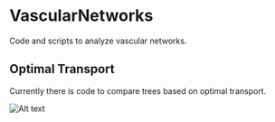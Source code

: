 # VascularNetworks

Code and scripts to analyze vascular networks.

## Optimal Transport

Currently there is code to compare trees based on optimal transport.

![Alt text](/Scripts/ip.gif "Simple optimal transport interpolation between to brain vasacular networks")

